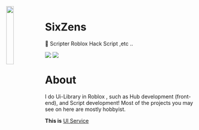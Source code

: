 <img align='left' src='https://i.pinimg.com/originals/2d/6f/83/2d6f83afe677bd30fc3e80cecfe1133f.jpg' width='20%'>

# SixZens

📁 Scripter Roblox Hack Script ,etc ..

![](https://komarev.com/ghpvc/?username=SixZens&color=de0021)
![](https://img.shields.io/badge/Discord-SixZens%234978-red)

# About
I do Ui-Library in Roblox , such as Hub development (front-end), and Script development! Most of the projects you may see on here are mostly hobbyist.

**This is** [UI Service](https://discord.gg/VhtxpdnmeF)
